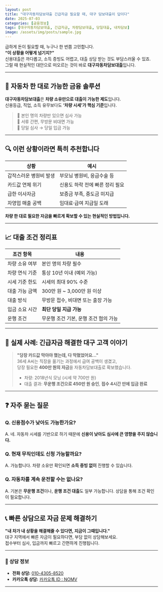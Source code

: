 ```yaml
---
layout: post
title: "대구자동차담보대출 긴급자금 필요할 때, 대구 담보대출이 답이다"
date: 2025-07-03
categories: [금융정보]
tags: [대구자동차담보대출, 긴급자금, 차량담보대출, 당일대출, 내차담보]
image: /assets/img/posts/sample.jpg
---
```


급하게 돈이 필요할 때, 누구나 한 번쯤 고민합니다.  
**“이 상황을 어떻게 넘기지?”**  
신용대출은 까다롭고, 소득 증빙도 어렵고, 대출 상담 받는 것도 부담스러울 수 있죠.  
그럴 때 현실적인 대안으로 떠오르는 것이 바로 **대구자동차담보대출**입니다.

---

## 🚗 자동차 한 대로 가능한 금융 솔루션

**대구자동차담보대출**은 **차량 소유만으로 대출이 가능한 제도**입니다.  
신용등급, 직업, 소득 유무보다도 **‘차량 시세’가 핵심 기준**입니다.

> 📌 본인 명의 차량만 있으면 심사 가능  
> 📌 서류 간편, 무방문 비대면 가능  
> 📌 당일 심사 → 당일 입금 가능

---

## 🔍 이런 상황이라면 특히 추천합니다

| 상황 | 예시 |
|------|------|
| 갑작스러운 병원비 발생 | 부모님 병원비, 응급수술 등 |
| 카드값 연체 위기 | 신용도 하락 전에 빠른 정리 필요 |
| 급한 이사자금 | 보증금 부족, 중도금 미지급 |
| 자영업 매출 공백 | 임대료·급여 지급일 도래 |

**차량 한 대로 필요한 자금을 빠르게 확보할 수 있는 현실적인 방법입니다.**

---

## 📈 대출 조건 정리표

| 조건 항목         | 내용 |
|------------------|------|
| 차량 소유 여부     | 본인 명의 차량 필수 |
| 차량 연식 기준     | 통상 10년 이내 (예외 가능) |
| 시세 기준 한도     | 시세의 최대 90% 수준 |
| 대출 가능 금액     | 300만 원 ~ 3,000만 원 이상 |
| 대출 방식         | 무방문 접수, 비대면 또는 출장 가능 |
| 입금 소요 시간     | **최단 당일 지급 가능** |
| 운행 조건         | 무운행 조건 기본, 운행 조건 협의 가능 |

---

## 💬 실제 사례: 긴급자금 해결한 대구 고객 이야기

> **"당장 카드값 막아야 했는데, 다 막혔었어요..."**  
> 36세 A씨는 직장을 옮기는 과정에서 급여 공백이 생겼고,  
> 당장 필요한 **400만 원의 자금**을 자동차담보대출로 확보했습니다.  
>  
> - 차량: 2018년식 모닝 (시세 약 700만 원)  
> - 대출 결과: **무운행 조건으로 450만 원 승인**, **접수 4시간 만에 입금 완료**

---

## ❓ 자주 묻는 질문

### Q. 신용점수가 낮아도 가능한가요?  
A. 네. 자동차 시세를 기반으로 하기 때문에 **신용이 낮아도 심사에 큰 영향을 주지 않습니다.**

### Q. 현재 무직인데도 신청 가능할까요?  
A. 가능합니다. 차량 소유만 확인되면 **소득 증빙 없이** 진행할 수 있습니다.

### Q. 자동차를 계속 운전할 수는 없나요?  
A. 기본은 **무운행 조건**이나, **운행 조건 대출**도 일부 가능합니다. 상담을 통해 조건 확인이 필요합니다.

---

## 📞 빠른 상담으로 자금 문제 해결하기

**"내 차가 내 상황을 해결해줄 수 있다면, 지금이 그때입니다."**  
대구 지역에서 빠른 자금이 필요하다면, 부담 없이 상담해보세요.  
접수부터 심사, 입금까지 빠르고 간편하게 진행됩니다.

---

### 📱 상담 정보

- **전화 상담:** [010-4305-8520](tel:+01043058520)  
- **카카오톡 상담:** [카카오톡 ID : NOMV](http://qr.kakao.com/talk/Mn4n0eBRcrJ.Lg7JzM6792eJ8pI-)

---
